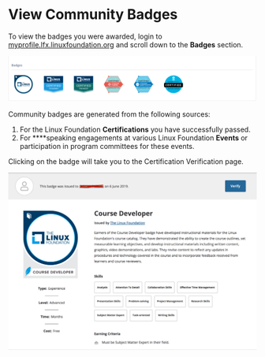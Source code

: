 # ​View Community Badges

To view the badges you were awarded, login to [myprofile.lfx.linuxfoundation.org](https://myprofile.lfx.linuxfoundation.org/) and scroll down to the **Badges** section.

![](../.gitbook/assets/badges%20%281%29%20%281%29%20%281%29%20%281%29.png)

Community badges are generated from the following sources:

1. For the Linux Foundation **Certifications** you have successfully passed.
2. For ****speaking engagements at various Linux Foundation **Events** or participation in  program committees for these events.

Clicking on the badge will take you to the Certification Verification page.

![Certification Verification](../.gitbook/assets/certverify.png)


